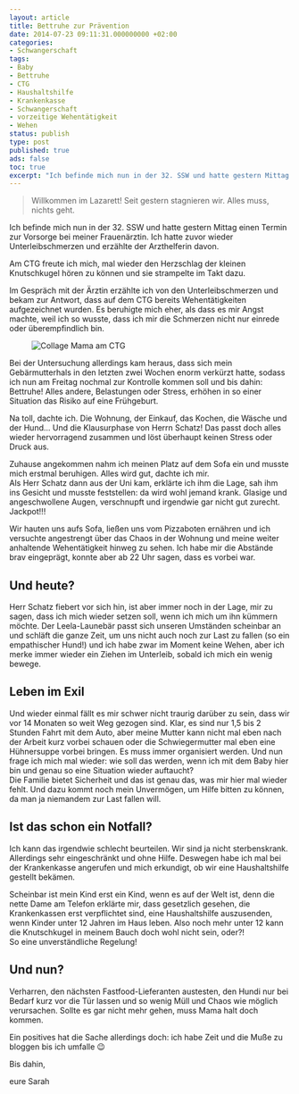 ```yaml
---
layout: article
title: Bettruhe zur Prävention
date: 2014-07-23 09:11:31.000000000 +02:00
categories:
- Schwangerschaft
tags:
- Baby
- Bettruhe
- CTG
- Haushaltshilfe
- Krankenkasse
- Schwangerschaft
- vorzeitige Wehentätigkeit
- Wehen
status: publish
type: post
published: true
ads: false
toc: true
excerpt: "Ich befinde mich nun in der 32. SSW und hatte gestern Mittag einen Termin zur Vorsorge bei meiner Frauenärztin. Ich hatte zuvor wieder Unterleibschmerzen und erzählte der Arzthelferin davon."
---
```

> Willkommen im Lazarett! Seit gestern stagnieren wir. Alles muss, nichts geht.

Ich befinde mich nun in der 32. SSW und hatte gestern Mittag einen Termin zur Vorsorge bei meiner Frauenärztin. Ich hatte zuvor wieder Unterleibschmerzen und erzählte der Arzthelferin davon.

Am CTG freute ich mich, mal wieder den Herzschlag der kleinen Knutschkugel hören zu können und sie strampelte im Takt dazu.

Im Gespräch mit der Ärztin erzählte ich von den Unterleibschmerzen und bekam zur Antwort, dass auf dem CTG bereits Wehentätigkeiten aufgezeichnet wurden. Es beruhigte mich eher, als dass es mir Angst machte, weil ich so wusste, dass ich mir die Schmerzen nicht nur einrede oder überempfindlich bin.

<figure>
	<img src="{{ site.url }}/images/20140723-110532-39932153.jpg" alt="Collage Mama am CTG" />
</figure>

Bei der Untersuchung allerdings kam heraus, dass sich mein Gebärmutterhals in den letzten zwei Wochen enorm verkürzt hatte, sodass ich nun am Freitag nochmal zur Kontrolle kommen soll und bis dahin: Bettruhe! Alles andere, Belastungen oder Stress, erhöhen in so einer Situation das Risiko auf eine Frühgeburt.

Na toll, dachte ich. Die Wohnung, der Einkauf, das Kochen, die Wäsche und der Hund... Und die Klausurphase von Herrn Schatz! Das passt doch alles wieder hervorragend zusammen und löst überhaupt keinen Stress oder Druck aus.

Zuhause angekommen nahm ich meinen Platz auf dem Sofa ein und musste mich erstmal beruhigen. Alles wird gut, dachte ich mir.  
Als Herr Schatz dann aus der Uni kam, erklärte ich ihm die Lage, sah ihm ins Gesicht und musste feststellen: da wird wohl jemand krank. Glasige und angeschwollene Augen, verschnupft und irgendwie gar nicht gut zurecht. Jackpot!!!

Wir hauten uns aufs Sofa, ließen uns vom Pizzaboten ernähren und ich versuchte angestrengt über das Chaos in der Wohnung und meine weiter anhaltende Wehentätigkeit hinweg zu sehen. Ich habe mir die Abstände brav eingeprägt, konnte aber ab 22 Uhr sagen, dass es vorbei war.

## Und heute?

Herr Schatz fiebert vor sich hin, ist aber immer noch in der Lage, mir zu sagen, dass ich mich wieder setzen soll, wenn ich mich um ihn kümmern möchte. Der Leela-Launebär passt sich unseren Umständen scheinbar an und schläft die ganze Zeit, um uns nicht auch noch zur Last zu fallen (so ein empathischer Hund!) und ich habe zwar im Moment keine Wehen, aber ich merke immer wieder ein Ziehen im Unterleib, sobald ich mich ein wenig bewege.

## Leben im Exil

Und wieder einmal fällt es mir schwer nicht traurig darüber zu sein, dass wir vor 14 Monaten so weit Weg gezogen sind. Klar, es sind nur 1,5 bis 2 Stunden Fahrt mit dem Auto, aber meine Mutter kann nicht mal eben nach der Arbeit kurz vorbei schauen oder die Schwiegermutter mal eben eine Hühnersuppe vorbei bringen. Es muss immer organisiert werden. Und nun frage ich mich mal wieder: wie soll das werden, wenn ich mit dem Baby hier bin und genau so eine Situation wieder auftaucht?  
Die Familie bietet Sicherheit und das ist genau das, was mir hier mal wieder fehlt. Und dazu kommt noch mein Unvermögen, um Hilfe bitten zu können, da man ja niemandem zur Last fallen will.

## Ist das schon ein Notfall?

Ich kann das irgendwie schlecht beurteilen. Wir sind ja nicht sterbenskrank. Allerdings sehr eingeschränkt und ohne Hilfe. Deswegen habe ich mal bei der Krankenkasse angerufen und mich erkundigt, ob wir eine Haushaltshilfe gestellt bekämen.

Scheinbar ist mein Kind erst ein Kind, wenn es auf der Welt ist, denn die nette Dame am Telefon erklärte mir, dass gesetzlich gesehen, die Krankenkassen erst verpflichtet sind, eine Haushaltshilfe auszusenden, wenn Kinder unter 12 Jahren im Haus leben. Also noch mehr unter 12 kann die Knutschkugel in meinem Bauch doch wohl nicht sein, oder?!  
So eine unverständliche Regelung!

## Und nun?

Verharren, den nächsten Fastfood-Lieferanten austesten, den Hundi nur bei Bedarf kurz vor die Tür lassen und so wenig Müll und Chaos wie möglich verursachen. Sollte es gar nicht mehr gehen, muss Mama halt doch kommen.

Ein positives hat die Sache allerdings doch: ich habe Zeit und die Muße zu bloggen bis ich umfalle :wink:

Bis dahin,

eure Sarah

